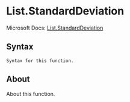 ---
---

# List.StandardDeviation

Microsoft Docs: [List.StandardDeviation](https://docs.microsoft.com/en-us/powerquery-m/list-standarddeviation)

## Syntax

```powerquery-m
Syntax for this function.
```

## About

About this function.

